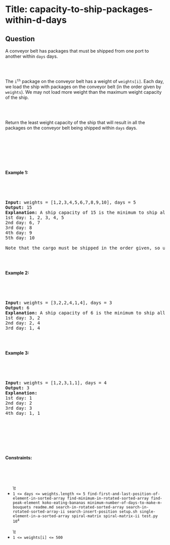 # Title: capacity-to-ship-packages-within-d-days
## Question
<p>A conveyor belt has packages that must be shipped from one port to another within <code>days</code> days.</p><br><br><p>The <code>i<sup>th</sup></code> package on the conveyor belt has a weight of <code>weights[i]</code>. Each day, we load the ship with packages on the conveyor belt (in the order given by <code>weights</code>). We may not load more weight than the maximum weight capacity of the ship.</p><br><br><p>Return the least weight capacity of the ship that will result in all the packages on the conveyor belt being shipped within <code>days</code> days.</p><br><br><p>&nbsp;</p><br><p><strong class=\"example\">Example 1:</strong></p><br><br><pre><br><strong>Input:</strong> weights = [1,2,3,4,5,6,7,8,9,10], days = 5<br><strong>Output:</strong> 15<br><strong>Explanation:</strong> A ship capacity of 15 is the minimum to ship all the packages in 5 days like this:<br>1st day: 1, 2, 3, 4, 5<br>2nd day: 6, 7<br>3rd day: 8<br>4th day: 9<br>5th day: 10<br><br>Note that the cargo must be shipped in the order given, so using a ship of capacity 14 and splitting the packages into parts like (2, 3, 4, 5), (1, 6, 7), (8), (9), (10) is not allowed.<br></pre><br><br><p><strong class=\"example\">Example 2:</strong></p><br><br><pre><br><strong>Input:</strong> weights = [3,2,2,4,1,4], days = 3<br><strong>Output:</strong> 6<br><strong>Explanation:</strong> A ship capacity of 6 is the minimum to ship all the packages in 3 days like this:<br>1st day: 3, 2<br>2nd day: 2, 4<br>3rd day: 1, 4<br></pre><br><br><p><strong class=\"example\">Example 3:</strong></p><br><br><pre><br><strong>Input:</strong> weights = [1,2,3,1,1], days = 4<br><strong>Output:</strong> 3<br><strong>Explanation:</strong><br>1st day: 1<br>2nd day: 2<br>3rd day: 3<br>4th day: 1, 1<br></pre><br><br><p>&nbsp;</p><br><p><strong>Constraints:</strong></p><br><br><ul><br>\t<li><code>1 &lt;= days &lt;= weights.length &lt;= 5 find-first-and-last-position-of-element-in-sorted-array find-minimum-in-rotated-sorted-array find-peak-element koko-eating-bananas minimum-number-of-days-to-make-m-bouquets readme.md search-in-rotated-sorted-array search-in-rotated-sorted-array-ii search-insert-position setup.sh single-element-in-a-sorted-array spiral-matrix spiral-matrix-ii test.py 10<sup>4</sup></code></li><br>\t<li><code>1 &lt;= weights[i] &lt;= 500</code></li><br></ul><br>
